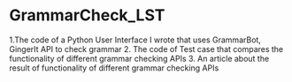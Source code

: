 # GrammarCheck_LST
1.The code of a Python User Interface I wrote that uses GrammarBot, GingerIt API to check grammar 2. The code of Test case that compares the functionality of different grammar checking APIs 3. An article about the result of functionality of different grammar checking APIs

